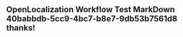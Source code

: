 <properties
ms.topic="hero-topic"
ms.test1="hero-topic"
ms.test2="test"/>

## OpenLocalization Workflow Test MarkDown 40babbdb-5cc9-4bc7-b8e7-9db53b7561d8 thanks!
